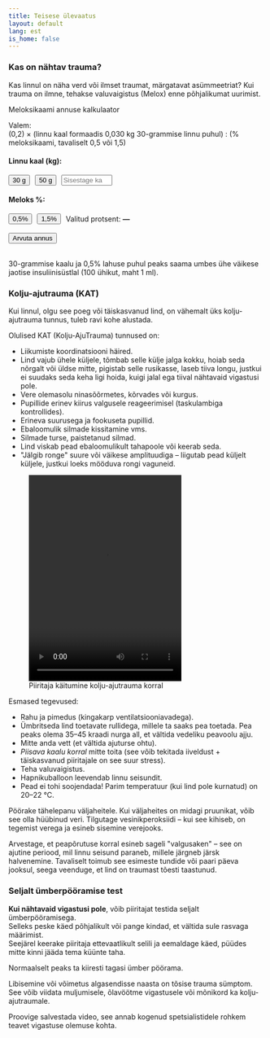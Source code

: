 ```yaml
---
title: Teisese ülevaatus
layout: default
lang: est
is_home: false
---
```


### Kas on nähtav trauma?
Kas linnul on näha verd või ilmset traumat, märgatavat asümmeetriat? Kui trauma on ilmne, tehakse valuvaigistus (Melox) enne põhjalikumat uurimist.

<p>Meloksikaami annuse kalkulaator</p>

Valem:  
(0,2) × (linnu kaal formaadis 0,030 kg 30-grammise linnu puhul) : (% meloksikaami, tavaliselt 0,5 või 1,5)

<h4>Linnu kaal (kg):</h4>
<div style="display: flex; align-items: center; gap: 10px; margin-bottom: 8px;">
  <button onclick="setWeightFromButton(0.030)">30 g</button>
  <button onclick="setWeightFromButton(0.050)">50 g</button>
  <input type="number" id="weightInput" step="0.001" placeholder="Sisestage kaal käsitsi" style="width: 100px;">
</div>

<h4>Meloks %:</h4>
<div style="display: flex; align-items: center; gap: 10px;">
  <button onclick="setPercent(0.5)">0,5%</button>
  <button onclick="setPercent(1.5)">1,5%</button>
  <span>Valitud protsent: <strong id="selectedPercent">—</strong></span>
</div>

<br>
<div style="display: flex; align-items: center; gap: 15px;">
  <button onclick="calculateDose()">Arvuta annus</button>
  <p id="result" style="margin: 0; font-weight: bold;"></p>
</div>

<script>
  let percent = null;

  function setWeightFromButton(val) {
    // Kirjutab kaalu sisestusväljale
    document.getElementById("weightInput").value = 1000 * val.toFixed(3);
  }

  function setPercent(val) {
    percent = val;
    document.getElementById("selectedPercent").innerText = val + " %";
  }

  function calculateDose() {
    // Loeb kaalu sisestusväljalt
    let weight = parseFloat(document.getElementById("weightInput").value);
    if (isNaN(weight) || weight <= 0) {
      document.getElementById("result").innerText = "Sisestage linnu korrektne kaal.";
      return;
    }
    if (percent === null || percent === 0) {
      document.getElementById("result").innerText = "Palun valige lahuse protsent (mitte 0).";
      return;
    }

    let dose = (0.2 * weight) / percent / 1000;
    document.getElementById("result").innerText =
      "Annus: " + dose.toFixed(4) + " ml Meloks lahust.";
  }
</script>
<br>

30-grammise kaalu ja 0,5% lahuse puhul peaks saama umbes ühe väikese jaotise insuliinisüstlal (100 ühikut, maht 1 ml).

### Kolju-ajutrauma (KAT)
Kui linnul, olgu see poeg või täiskasvanud lind, on vähemalt üks kolju-ajutrauma tunnus, tuleb ravi kohe alustada.

Olulised KAT (Kolju-AjuTrauma) tunnused on:
- Liikumiste koordinatsiooni häired.
- Lind vajub ühele küljele, tõmbab selle külje jalga kokku, hoiab seda nõrgalt või üldse mitte, pigistab selle rusikasse, laseb tiiva longu, justkui ei suudaks seda keha ligi hoida, kuigi jalal ega tiival nähtavaid vigastusi pole.
- Vere olemasolu ninasõõrmetes, kõrvades või kurgus.
- Pupillide erinev kiirus valgusele reageerimisel (taskulambiga kontrollides).
- Erineva suurusega ja fookuseta pupillid.
- Ebaloomulik silmade kissitamine vms.
- Silmade turse, paistetanud silmad.
- Lind viskab pead ebaloomulikult tahapoole või keerab seda.
- "Jälgib ronge" suure või väikese amplituudiga – liigutab pead küljelt küljele, justkui loeks mööduva rongi vaguneid.

<div class="video-gallery">
  <figure>
    <video width="300" height="405" controls>
      <source src="{{ 'assets/video/swift-severe-tbi.mp4' | relative_url }}" type="video/mp4">
      Teie brauser ei toeta videot.
    </video>
    <figcaption>
      Piiritaja käitumine kolju-ajutrauma korral
    </figcaption>
  </figure>
</div>

Esmased tegevused:
- Rahu ja pimedus (kingakarp ventilatsiooniavadega).
- Ümbritseda lind toetavate rullidega, millele ta saaks pea toetada. Pea peaks olema 35–45 kraadi nurga all, et vältida vedeliku peavoolu ajju.
- Mitte anda vett (et vältida ajuturse ohtu).
- *Piisava kaalu korral* mitte toita (see võib tekitada iiveldust + täiskasvanud piiritajale on see suur stress).
- Teha valuvaigistus.
- Hapnikuballoon leevendab linnu seisundit.
- Pead ei tohi soojendada! Parim temperatuur (kui lind pole kurnatud) on 20–22 °C.

Pöörake tähelepanu väljaheitele. Kui väljaheites on midagi pruunikat, võib see olla hüübinud veri. Tilgutage vesinikperoksiidi – kui see kihiseb, on tegemist verega ja esineb sisemine verejooks.

Arvestage, et peapõrutuse korral esineb sageli "valgusaken" – see on ajutine periood, mil linnu seisund paraneb, millele järgneb järsk halvenemine. Tavaliselt toimub see esimeste tundide või paari päeva jooksul, seega veenduge, et lind on traumast tõesti taastunud.

### Seljalt ümberpööramise test
**Kui nähtavaid vigastusi pole**, võib piiritajat testida seljalt ümberpööramisega.  
Selleks peske käed põhjalikult või pange kindad, et vältida sule rasvaga määrimist.  
Seejärel keerake piiritaja ettevaatlikult selili ja eemaldage käed, püüdes mitte kinni jääda tema küünte taha.

Normaalselt peaks ta kiiresti tagasi ümber pöörama.

Libisemine või võimetus algasendisse naasta on tõsise trauma sümptom. See võib viidata muljumisele, õlavöötme vigastusele või mõnikord ka kolju-ajutraumale.

Proovige salvestada video, see annab kogenud spetsialistidele rohkem teavet vigastuse olemuse kohta.